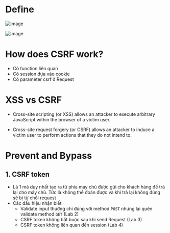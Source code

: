 # Define
![image](https://github.com/vanniichan/Portswigger/assets/112863484/10465f5a-bb46-4448-9f30-35e69f17c926)

![image](https://github.com/vanniichan/Portswigger/assets/112863484/d3ad307e-de17-41a3-93a1-4c3108939922)

# How does CSRF work?
- Có function liên quan 
- Có session dựa vào cookie
- Có parameter csrf ở Request

# XSS vs CSRF

- Cross-site scripting (or XSS) allows an attacker to execute arbitrary JavaScript within the browser of a victim user.

- Cross-site request forgery (or CSRF) allows an attacker to induce a victim user to perform actions that they do not intend to.

# Prevent and Bypass

## 1. CSRF token
  - Là 1 mã duy nhất tạo ra từ phía máy chủ được gửi cho khách hàng để trả lại cho máy chủ. Tức là không thể đoán được và khi trả lại không đúng sẽ bị từ chối request
  - Các dấu hiệu nhận biết
    + Validate input thường chỉ đúng với method ```POST``` nhưng lại quên validate method ```GET``` (Lab 2)
    + CSRF token không bắt buộc sau khi send Request (Lab 3)
    + CSRF token không liên quan đến session (Lab 4)
